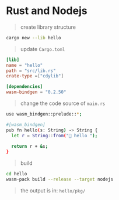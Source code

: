 # Rust and Nodejs

> create library structure
```bash
cargo new --lib hello
```

> update `Cargo.toml`
```toml
[lib]
name = "hello"
path = "src/lib.rs"
crate-type =["cdylib"]

[dependencies]
wasm-bindgen = "0.2.50"
```

> change the code source of `main.rs`
```bash
use wasm_bindgen::prelude::*;

#[wasm_bindgen]
pub fn hello(s: String) -> String {
  let r = String::from("👋 hello ");
  
  return r + &s;
}

```

> build
```bash
cd hello
wasm-pack build --release --target nodejs
```

> the output is in: `hello/pkg/`